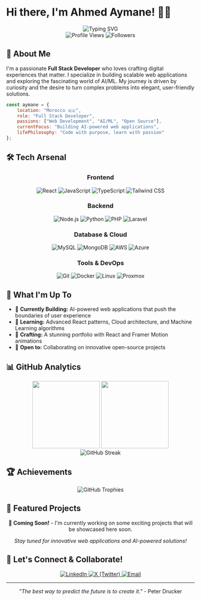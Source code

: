 # Hi there, I'm Ahmed Aymane! 👨‍💻

<div align="center">
  <img src="https://readme-typing-svg.demolab.com?font=Fira+Code&size=22&duration=3000&pause=1000&color=6366F1&center=true&vCenter=true&width=600&lines=Full+Stack+Developer;AI%2FML+Enthusiast;Problem+Solver;Open+Source+Contributor" alt="Typing SVG" />
</div>

<div align="center">
  <img src="https://komarev.com/ghpvc/?username=AymaneWebDEV&label=Profile%20Views&color=6366f1&style=flat-square" alt="Profile Views" />
  <img src="https://img.shields.io/github/followers/AymaneWebDEV?label=Followers&style=flat-square&color=6366f1" alt="Followers" />
</div>

## 🚀 About Me

I'm a passionate **Full Stack Developer** who loves crafting digital experiences that matter. I specialize in building scalable web applications and exploring the fascinating world of AI/ML. My journey is driven by curiosity and the desire to turn complex problems into elegant, user-friendly solutions.

```javascript
const aymane = {
    location: "Morocco 🇲🇦",
    role: "Full Stack Developer",
    passions: ["Web Development", "AI/ML", "Open Source"],
    currentFocus: "Building AI-powered web applications",
    lifePhilosophy: "Code with purpose, learn with passion"
};
```

## 🛠️ Tech Arsenal

<div align="center">

### Frontend
![React](https://img.shields.io/badge/React-20232A?style=for-the-badge&logo=react&logoColor=61DAFB)
![JavaScript](https://img.shields.io/badge/JavaScript-F7DF1E?style=for-the-badge&logo=javascript&logoColor=black)
![TypeScript](https://img.shields.io/badge/TypeScript-007ACC?style=for-the-badge&logo=typescript&logoColor=white)
![Tailwind CSS](https://img.shields.io/badge/Tailwind_CSS-38B2AC?style=for-the-badge&logo=tailwind-css&logoColor=white)

### Backend
![Node.js](https://img.shields.io/badge/Node.js-43853D?style=for-the-badge&logo=node.js&logoColor=white)
![Python](https://img.shields.io/badge/Python-3776AB?style=for-the-badge&logo=python&logoColor=white)
![PHP](https://img.shields.io/badge/PHP-777BB4?style=for-the-badge&logo=php&logoColor=white)
![Laravel](https://img.shields.io/badge/Laravel-FF2D20?style=for-the-badge&logo=laravel&logoColor=white)

### Database & Cloud
![MySQL](https://img.shields.io/badge/MySQL-005C84?style=for-the-badge&logo=mysql&logoColor=white)
![MongoDB](https://img.shields.io/badge/MongoDB-4EA94B?style=for-the-badge&logo=mongodb&logoColor=white)
![AWS](https://img.shields.io/badge/Amazon_AWS-FF9900?style=for-the-badge&logo=amazonaws&logoColor=white)
![Azure](https://img.shields.io/badge/Microsoft_Azure-0089D0?style=for-the-badge&logo=microsoft-azure&logoColor=white)

### Tools & DevOps
![Git](https://img.shields.io/badge/Git-F05032?style=for-the-badge&logo=git&logoColor=white)
![Docker](https://img.shields.io/badge/Docker-2496ED?style=for-the-badge&logo=docker&logoColor=white)
![Linux](https://img.shields.io/badge/Linux-FCC624?style=for-the-badge&logo=linux&logoColor=black)
![Proxmox](https://img.shields.io/badge/Proxmox-E57000?style=for-the-badge&logo=proxmox&logoColor=white)

</div>

## 🎯 What I'm Up To

- 🔭 **Currently Building:** AI-powered web applications that push the boundaries of user experience
- 🌱 **Learning:** Advanced React patterns, Cloud architecture, and Machine Learning algorithms
- 🎨 **Crafting:** A stunning portfolio with React and Framer Motion animations
- 🤝 **Open to:** Collaborating on innovative open-source projects

## 📊 GitHub Analytics

<div align="center">
  <img height="180em" src="https://github-readme-stats.vercel.app/api?username=AymaneWebDEV&show_icons=true&theme=tokyonight&include_all_commits=true&count_private=true&hide_border=true"/>
  <img height="180em" src="https://github-readme-stats.vercel.app/api/top-langs/?username=AymaneWebDEV&layout=compact&theme=tokyonight&hide_border=true"/>
</div>

<div align="center">
  <img src="https://github-readme-streak-stats.herokuapp.com/?user=AymaneWebDEV&theme=tokyonight&hide_border=true" alt="GitHub Streak"/>
</div>

## 🏆 Achievements

<div align="center">
  <img src="https://github-profile-trophy.vercel.app/?username=AymaneWebDEV&theme=tokyonight&no-frame=true&column=7" alt="GitHub Trophies"/>
</div>

## 🌟 Featured Projects

<div align="center">
  
🚀 **Coming Soon!** - I'm currently working on some exciting projects that will be showcased here soon.

*Stay tuned for innovative web applications and AI-powered solutions!*

</div>

## 🤝 Let's Connect & Collaborate!

<div align="center">
  <a href="https://linkedin.com/in/ahmed-aymane-harty-791823308" target="_blank">
    <img src="https://img.shields.io/badge/LinkedIn-0077B5?style=for-the-badge&logo=linkedin&logoColor=white" alt="LinkedIn"/>
  </a>
  <a href="https://x.com/aymane_harty" target="_blank">
    <img src="https://img.shields.io/badge/X-000000?style=for-the-badge&logo=x&logoColor=white" alt="X (Twitter)"/>
  </a>
  <a href="mailto:your.email@example.com">
    <img src="https://img.shields.io/badge/Email-D14836?style=for-the-badge&logo=gmail&logoColor=white" alt="Email"/>
  </a>
</div>

---

<div align="center">
  <em>"The best way to predict the future is to create it."</em> - Peter Drucker
</div>

<!---
AymaneWebDEV/AymaneWebDEV is a ✨ special ✨ repository because its README.md appears on your GitHub profile.
You can click the Preview link to take a look at your changes.
--->
